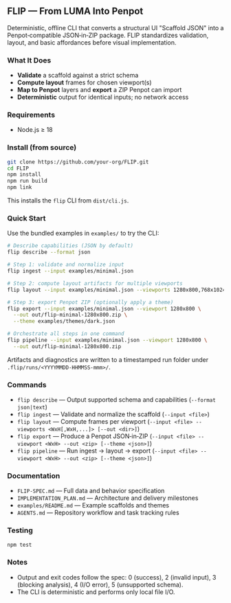 ## FLIP — From LUMA Into Penpot

Deterministic, offline CLI that converts a structural UI "Scaffold JSON" into a Penpot‑compatible JSON‑in‑ZIP package. FLIP standardizes validation, layout, and basic affordances before visual implementation.

### What It Does
- **Validate** a scaffold against a strict schema
- **Compute layout** frames for chosen viewport(s)
- **Map to Penpot** layers and **export** a ZIP Penpot can import
- **Deterministic** output for identical inputs; no network access

### Requirements
- Node.js ≥ 18

### Install (from source)
```bash
git clone https://github.com/your-org/FLIP.git
cd FLIP
npm install
npm run build
npm link
```

This installs the `flip` CLI from `dist/cli.js`.

### Quick Start
Use the bundled examples in `examples/` to try the CLI:

```bash
# Describe capabilities (JSON by default)
flip describe --format json

# Step 1: validate and normalize input
flip ingest --input examples/minimal.json

# Step 2: compute layout artifacts for multiple viewports
flip layout --input examples/minimal.json --viewports 1280x800,768x1024

# Step 3: export Penpot ZIP (optionally apply a theme)
flip export --input examples/minimal.json --viewport 1280x800 \
  --out out/flip-minimal-1280x800.zip \
  --theme examples/themes/dark.json

# Orchestrate all steps in one command
flip pipeline --input examples/minimal.json --viewport 1280x800 \
  --out out/flip-minimal-1280x800.zip
```

Artifacts and diagnostics are written to a timestamped run folder under `.flip/runs/<YYYYMMDD-HHMMSS-mmm>/`.

### Commands
- `flip describe` — Output supported schema and capabilities (`--format json|text`)
- `flip ingest` — Validate and normalize the scaffold (`--input <file>`)
- `flip layout` — Compute frames per viewport (`--input <file> --viewports <WxH[,WxH,...]> [--out <dir>]`)
- `flip export` — Produce a Penpot JSON‑in‑ZIP (`--input <file> --viewport <WxH> --out <zip> [--theme <json>]`)
- `flip pipeline` — Run ingest → layout → export (`--input <file> --viewport <WxH> --out <zip> [--theme <json>]`)

### Documentation
- `FLIP-SPEC.md` — Full data and behavior specification
- `IMPLEMENTATION_PLAN.md` — Architecture and delivery milestones
- `examples/README.md` — Example scaffolds and themes
- `AGENTS.md` — Repository workflow and task tracking rules

### Testing
```bash
npm test
```

### Notes
- Output and exit codes follow the spec: 0 (success), 2 (invalid input), 3 (blocking analysis), 4 (I/O error), 5 (unsupported schema).
- The CLI is deterministic and performs only local file I/O.


